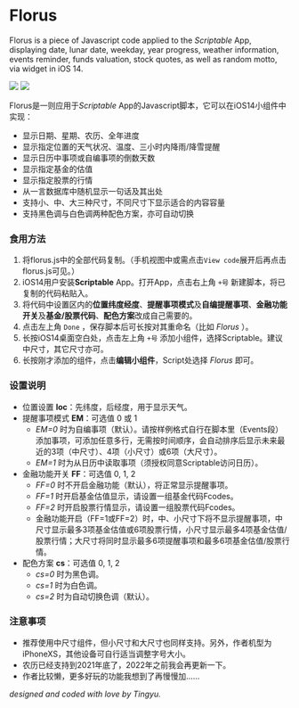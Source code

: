 # Florus

Florus is a piece of Javascript code applied to the *Scriptable* App, displaying date, lunar date, weekday, year progress, weather information, events reminder, funds valuation, stock quotes, as well as random motto, via widget in iOS 14.

![](https://wt365.github.io/lib/florus/screenshot1.jpg)
![](https://wt365.github.io/lib/florus/screenshot2.jpg)

Florus是一则应用于*Scriptable* App的Javascript脚本，它可以在iOS14小组件中实现：

* 显示日期、星期、农历、全年进度
* 显示指定位置的天气状况、温度、三小时内降雨/降雪提醒
* 显示日历中事项或自编事项的倒数天数
* 显示指定基金的估值
* 显示指定股票的行情
* 从一言数据库中随机显示一句话及其出处
* 支持小、中、大三种尺寸，不同尺寸下显示适合的内容容量
* 支持黑色调与白色调两种配色方案，亦可自动切换

### 食用方法

1. 将florus.js中的全部代码复制。（手机视图中或需点击`View code`展开后再点击florus.js可见。）
2. iOS14用户安装**Scriptable** App。打开App，点击右上角 `+号` 新建脚本，将已复制的代码粘贴入。
3. 将代码中设置区内的**位置纬度经度**、**提醒事项模式**及**自编提醒事项**、**金融功能开关**及**基金/股票代码**、**配色方案**改成自己需要的。
4. 点击左上角 `Done` ，保存脚本后可长按对其重命名（比如 *Florus* ）。
5. 长按iOS14桌面空白处，点击左上角 `+号` 添加小组件，选择Scriptable。建议中尺寸，其它尺寸亦可。
6. 长按刚才添加的组件，点击**编辑小组件**，Script处选择 *Florus* 即可。

### 设置说明

* 位置设置 **loc**：先纬度，后经度，用于显示天气。
* 提醒事项模式 **EM**：可选值 0 或 1
	* *EM=0* 时为自编事项（默认）。请按样例格式自行在脚本里（Events段）添加事项，可添加任意多行，无需按时间顺序，会自动排序后显示未来最近的3项（中尺寸）、4项（小尺寸）或6项（大尺寸）。
	* *EM=1* 时为从日历中读取事项（须授权同意Scriptable访问日历）。
* 金融功能开关 **FF**：可选值 0, 1, 2
	* *FF=0* 时不开启金融功能（默认），将正常显示提醒事项。
	* *FF=1* 时开启基金估值显示，请设置一组基金代码Fcodes。
	* *FF=2* 时开启股票行情显示，请设置一组股票代码Fcodes。
	* 金融功能开启（FF=1或FF=2）时，中、小尺寸下将不显示提醒事项，中尺寸显示最多3项基金估值或6项股票行情，小尺寸显示最多4项基金估值/股票行情；大尺寸将同时显示最多6项提醒事项和最多6项基金估值/股票行情。
* 配色方案 **cs**：可选值 0, 1, 2
	* *cs=0* 时为黑色调。
	* *cs=1* 时为白色调。
	* *cs=2* 时为自动切换色调（默认）。

### 注意事项

* 推荐使用中尺寸组件，但小尺寸和大尺寸也同样支持。另外，作者机型为iPhoneXS，其他设备可自行适当调整字号大小。
* 农历已经支持到2021年底了，2022年之前我会再更新一下。
* 作者比较懒，更多好玩的功能我想到了再慢慢加……

*designed and coded with love by Tingyu.*